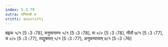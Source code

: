 ```yaml
---
index: 5.3.79
sutra: घनिलचौ च
vritti: anuvritti
---
```


बह्वचः ५/१ [5।3।78], मनुष्यनाम्नः ५/१ [5।3।78], वा  ०/० [5।3।78], नीतौ ७/१  [5।3।77], च  ०/०   [5।3।77], तद्युक्तात् ५/१  [5।3।77], अनुकम्पायाम् ७/१ [5।3।76]